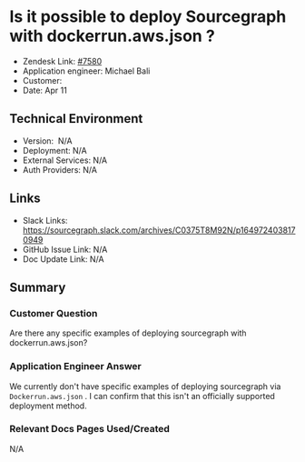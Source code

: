 
# Is it possible to deploy Sourcegraph with dockerrun.aws.json ? <!-- Ticket Title  Hint: include keywords to make it searchable -->

- Zendesk Link: [#7580](https://sourcegraph.zendesk.com/agent/tickets/7580)
- Application engineer: Michael Bali
- Customer: <!-- Redact if this contains personally identifying information -->
- Date: Apr 11

<!-- Data populated from integration, speak to Ben Gordon or Michael Bali if not working -->
<!-- During Internal team trial, fill missing data manually (we are waiting for all data to sync) -->

## Technical Environment
- Version: ​ N/A
- Deployment: N/A
- External Services: N/A
- Auth Providers: N/A


## Links
<!-- Data for application engineer manual entry -->
- Slack Links: https://sourcegraph.slack.com/archives/C0375T8M92N/p1649724038170949
- GitHub Issue Link: N/A
- Doc Update Link: N/A

## Summary
### Customer Question
Are there any specific examples of deploying sourcegraph with dockerrun.aws.json?

### Application Engineer Answer
We currently don't have specific examples of deploying sourcegraph via `Dockerrun.aws.json` .
I can confirm that this isn't an officially supported deployment method.



### Relevant Docs Pages Used/Created
N/A
<!-- Once complete, upload a copy to https://github.com/sourcegraph/support-tools-internal/tree/main/resolved-tickets as a .md file -->
<!-- Name the file 7580.md -->
